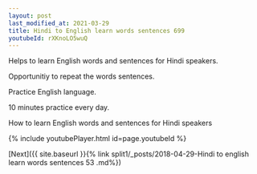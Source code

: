 ```yaml
---
layout: post
last_modified_at: 2021-03-29
title: Hindi to English learn words sentences 699 
youtubeId: rXKnoLO5wuQ
---
```

 
 
Helps to learn English words and sentences for Hindi speakers.

Opportunitiy to repeat the words sentences. 

Practice English language. 
 
10 minutes practice every day. 
 
How to learn English words and sentences for Hindi speakers 
 
{% include youtubePlayer.html id=page.youtubeId %}
 
 
[Next]({{ site.baseurl }}{% link  split1/_posts/2018-04-29-Hindi to english learn words sentences 53 .md%})
 
